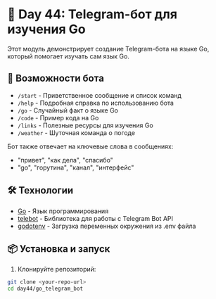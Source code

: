 # 🤖 Day 44: Telegram-бот для изучения Go

Этот модуль демонстрирует создание Telegram-бота на языке Go, который помогает изучать сам язык Go.

## 🚀 Возможности бота

- `/start` - Приветственное сообщение и список команд
- `/help` - Подробная справка по использованию бота
- `/go` - Случайный факт о языке Go
- `/code` - Пример кода на Go
- `/links` - Полезные ресурсы для изучения Go
- `/weather` - Шуточная команда о погоде

Бот также отвечает на ключевые слова в сообщениях:
- "привет", "как дела", "спасибо"
- "go", "горутина", "канал", "интерфейс"

## 🛠️ Технологии

- [Go](https://golang.org/) - Язык программирования
- [telebot](https://github.com/tucnak/telebot) - Библиотека для работы с Telegram Bot API
- [godotenv](https://github.com/joho/godotenv) - Загрузка переменных окружения из .env файла

## 📦 Установка и запуск

1. Клонируйте репозиторий:
```bash
git clone <your-repo-url>
cd day44/go_telegram_bot